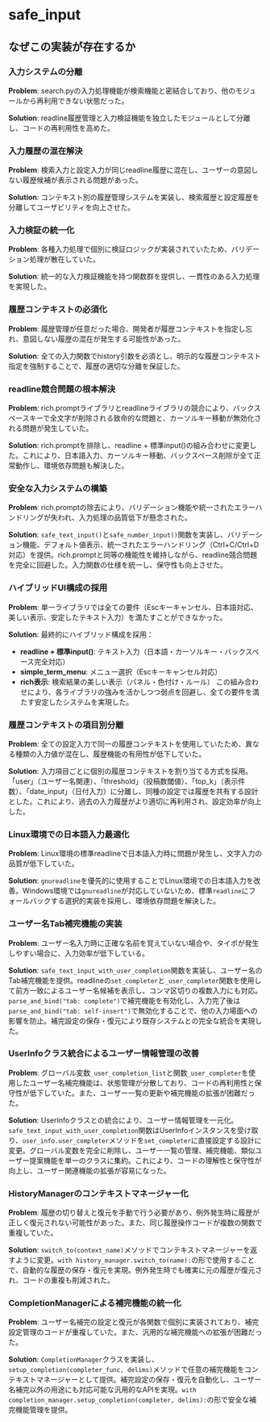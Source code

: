 # safe_input

## なぜこの実装が存在するか

### 入力システムの分離
**Problem**: search.pyの入力処理機能が検索機能と密結合しており、他のモジュールから再利用できない状態だった。

**Solution**: readline履歴管理と入力検証機能を独立したモジュールとして分離し、コードの再利用性を高めた。

### 入力履歴の混在解決
**Problem**: 検索入力と設定入力が同じreadline履歴に混在し、ユーザーの意図しない履歴候補が表示される問題があった。

**Solution**: コンテキスト別の履歴管理システムを実装し、検索履歴と設定履歴を分離してユーザビリティを向上させた。

### 入力検証の統一化
**Problem**: 各種入力処理で個別に検証ロジックが実装されていたため、バリデーション処理が散在していた。

**Solution**: 統一的な入力検証機能を持つ関数群を提供し、一貫性のある入力処理を実現した。

### 履歴コンテキストの必須化
**Problem**: 履歴管理が任意だった場合、開発者が履歴コンテキストを指定し忘れ、意図しない履歴の混在が発生する可能性があった。

**Solution**: 全ての入力関数でhistory引数を必須とし、明示的な履歴コンテキスト指定を強制することで、履歴の適切な分離を保証した。

### readline競合問題の根本解決
**Problem**: rich.promptライブラリとreadlineライブラリの競合により、バックスペースキーで全文字が削除される致命的な問題と、カーソルキー移動が無効化される問題が発生していた。

**Solution**: rich.promptを排除し、readline + 標準input()の組み合わせに変更した。これにより、日本語入力、カーソルキー移動、バックスペース削除が全て正常動作し、環境依存問題も解決した。

### 安全な入力システムの構築
**Problem**: rich.promptの除去により、バリデーション機能や統一されたエラーハンドリングが失われ、入力処理の品質低下が懸念された。

**Solution**: `safe_text_input()`と`safe_number_input()`関数を実装し、バリデーション機能、デフォルト値表示、統一されたエラーハンドリング（Ctrl+C/Ctrl+D対応）を提供。rich.promptと同等の機能性を維持しながら、readline競合問題を完全に回避した。入力関数の仕様を統一し、保守性も向上させた。

### ハイブリッドUI構成の採用
**Problem**: 単一ライブラリでは全ての要件（Escキーキャンセル、日本語対応、美しい表示、安定したテキスト入力）を満たすことができなかった。

**Solution**: 最終的にハイブリッド構成を採用：
- **readline + 標準input()**: テキスト入力（日本語・カーソルキー・バックスペース完全対応）
- **simple_term_menu**: メニュー選択（Escキーキャンセル対応）
- **rich表示**: 検索結果の美しい表示（パネル・色付け・ルール）
この組み合わせにより、各ライブラリの強みを活かしつつ弱点を回避し、全ての要件を満たす安定したシステムを実現した。

### 履歴コンテキストの項目別分離
**Problem**: 全ての設定入力で同一の履歴コンテキストを使用していたため、異なる種類の入力値が混在し、履歴機能の有用性が低下していた。

**Solution**: 入力項目ごとに個別の履歴コンテキストを割り当てる方式を採用。「user」（ユーザー名関連）、「threshold」（投稿数閾値）、「top_k」（表示件数）、「date_input」（日付入力）に分離し、同種の設定では履歴を共有する設計とした。これにより、過去の入力履歴がより適切に再利用され、設定効率が向上した。

### Linux環境での日本語入力最適化
**Problem**: Linux環境の標準readlineで日本語入力時に問題が発生し、文字入力の品質が低下していた。

**Solution**: `gnureadline`を優先的に使用することでLinux環境での日本語入力を改善。Windows環境では`gnureadline`が対応していないため、標準`readline`にフォールバックする選択的実装を採用し、環境依存問題を解決した。

### ユーザー名Tab補完機能の実装
**Problem**: ユーザー名入力時に正確な名前を覚えていない場合や、タイポが発生しやすい場合に、入力効率が低下している。

**Solution**: `safe_text_input_with_user_completion`関数を実装し、ユーザー名のTab補完機能を提供。readlineの`set_completer`と`_user_completer`関数を使用して前方一致によるユーザー名候補を表示し、コンマ区切りの複数入力にも対応。`parse_and_bind("tab: complete")`で補完機能を有効化し、入力完了後は`parse_and_bind("tab: self-insert")`で無効化することで、他の入力場面への影響を防止。補完設定の保存・復元により既存システムとの完全な統合を実現した。

### UserInfoクラス統合によるユーザー情報管理の改善
**Problem**: グローバル変数`_user_completion_list`と関数`_user_completer`を使用したユーザー名補完機能は、状態管理が分散しており、コードの再利用性と保守性が低下していた。また、ユーザー一覧の更新や補完機能の拡張が困難だった。

**Solution**: UserInfoクラスとの統合により、ユーザー情報管理を一元化。`safe_text_input_with_user_completion`関数はUserInfoインスタンスを受け取り、`user_info.user_completer`メソッドを`set_completer`に直接設定する設計に変更。グローバル変数を完全に削除し、ユーザー一覧の管理、補完機能、類似ユーザー提案機能を単一のクラスに集約。これにより、コードの理解性と保守性が向上し、ユーザー関連機能の拡張が容易になった。

### HistoryManagerのコンテキストマネージャー化
**Problem**: 履歴の切り替えと復元を手動で行う必要があり、例外発生時に履歴が正しく復元されない可能性があった。また、同じ履歴操作コードが複数の関数で重複していた。

**Solution**: `switch_to(context_name)`メソッドでコンテキストマネージャーを返すように変更。`with history_manager.switch_to(name):`の形で使用することで、自動的な履歴の保存・復元を実現。例外発生時でも確実に元の履歴が復元され、コードの重複も削減された。

### CompletionManagerによる補完機能の統一化
**Problem**: ユーザー名補完の設定と復元が各関数で個別に実装されており、補完設定管理のコードが重複していた。また、汎用的な補完機能への拡張が困難だった。

**Solution**: `CompletionManager`クラスを実装し、`setup_completion(completer_func, delims)`メソッドで任意の補完機能をコンテキストマネージャーとして提供。補完設定の保存・復元を自動化し、ユーザー名補完以外の用途にも対応可能な汎用的なAPIを実現。`with completion_manager.setup_completion(completer, delims):`の形で安全な補完機能管理を提供。
